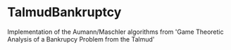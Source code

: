 TalmudBankruptcy
===============

Implementation of the Aumann/Maschler algorithms from 'Game Theoretic Analysis of a Bankrupcy Problem from the Talmud'
